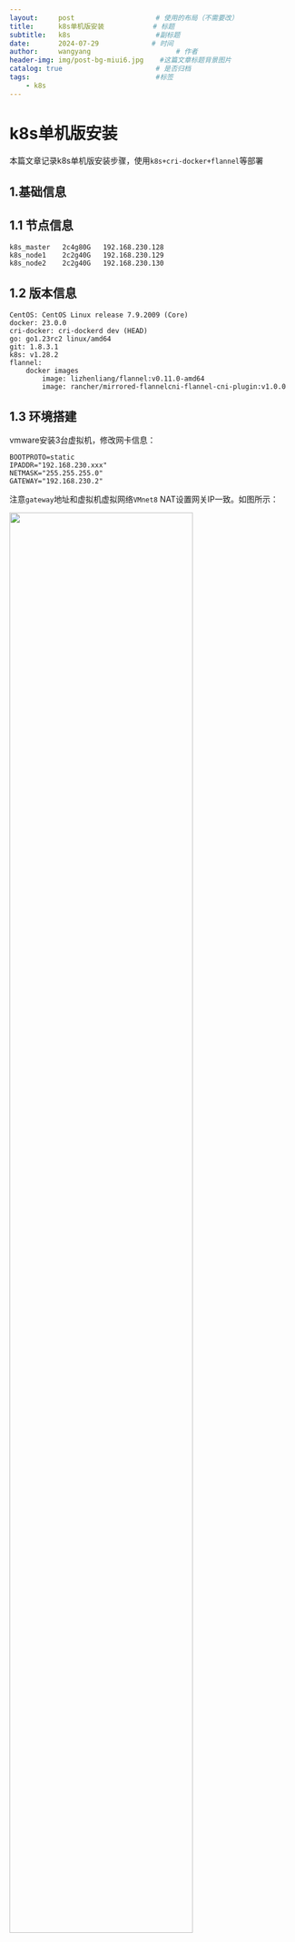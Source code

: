 ```yaml
---
layout:     post                    # 使用的布局（不需要改）
title:      k8s单机版安装            # 标题 
subtitle:   k8s                     #副标题
date:       2024-07-29             # 时间
author:     wangyang                     # 作者
header-img: img/post-bg-miui6.jpg    #这篇文章标题背景图片
catalog: true                       # 是否归档
tags:                               #标签
    - k8s
---
```




k8s单机版安装
=================
本篇文章记录k8s单机版安装步骤，使用`k8s+cri-docker+flannel`等部署

1.基础信息
--------------------------

1.1 节点信息
--------------------------


    k8s_master   2c4g80G   192.168.230.128  
    k8s_node1    2c2g40G   192.168.230.129
    k8s_node2    2c2g40G   192.168.230.130


1.2 版本信息
--------------------------

    CentOS: CentOS Linux release 7.9.2009 (Core)
    docker: 23.0.0
    cri-docker: cri-dockerd dev (HEAD)
    go: go1.23rc2 linux/amd64
    git: 1.8.3.1
    k8s: v1.28.2
    flannel:
    	docker images
    		image: lizhenliang/flannel:v0.11.0-amd64
    		image: rancher/mirrored-flannelcni-flannel-cni-plugin:v1.0.0

1.3 环境搭建
---------------------------

vmware安装3台虚拟机，修改网卡信息：

	BOOTPROTO=static
	IPADDR="192.168.230.xxx"
	NETMASK="255.255.255.0"
	GATEWAY="192.168.230.2"


注意`gateway`地址和虚拟机虚拟网络`VMnet8` NAT设置网关IP一致。如图所示：

<img src="/img/md-img/20240729/1.jpg" width="80%">

windows电脑添加静态路由访问虚拟机

    route -p add 192.168.230.0 mask 255.255.255.0 192.168.230.1
    route print




2.基础信息(全部节点操作)
--------------------------

2.1 系统参数配置
--------------------------

所有节点关闭swap和防火墙

    systemctl stop firewalld
    systemctl disable firewalld
    swapoff -a    //临时关闭swapoff 
    sed -ri 's/.*swap.*/#&/' /etc/fstab  //永久关闭swapoff

禁用SELINUX

	setenforce 0
	sed -i 's/enforcing/disabled/' /etc/selinux/config

所有节点设置主机名

    hostnamectl set-hostname  k8s-master
    hostnamectl set-hostname  k8s-node1
    hostnamectl set-hostname  k8s-node2

所有节点主机名IP加入hosts解析

    vi /etc/hosts
    加入如下内容：
    192.168.230.128 k8s-master
    192.168.230.129 k8s-node1
    192.168.230.130 k8s-node2

设置内核及相关网络参数

    modprobe  br_netfilter
    modprobe  overlay
    modprobe  ip_vs
    cat <<EOF | sudo tee /etc/modules-load.d/k8s.conf
    overlay
    br_netfilter
    ip_vs
    EOF

------------------

    cat <<EOF | sudo tee /etc/sysctl.d/k8s.conf
    net.bridge.bridge-nf-call-iptables  = 1
    net.bridge.bridge-nf-call-ip6tables = 1
    net.ipv4.ip_forward = 1
    net.ipv4.tcp_tw_recycle=0
    vm.swappiness=0
    vm.overcommit_memory=1
    vm.panic_on_oom=0
    fs.inotify.max_user_instances=8192
    fs.inotify.max_user_watches=1048576
    fs.file-max=52706963
    fs.nr_open=52706963
    net.ipv6.conf.all.disable_ipv6=1
    net.netfilter.nf_conntrack_max=2310720
    EOF
    
    sysctl -p /etc/sysctl.d/k8s.conf

替换yum源

	##禁用yum加速插件
	vim  /etc/yum/pluginconf.d/fastestmirror.conf
	enabled = 1 改为 0  禁用
	vim /etc/yum.conf
	plugins=0  不使用插件
	yum clean all
	yum clean dbcache
	yum makecache
	
	##替换yum源
	sudo mv /etc/yum.repos.d/CentOS-Base.repo /etc/yum.repos.d/CentOS-Base.repo.backup //备份yum源配置
	sudo curl -o /etc/yum.repos.d/CentOS-Base.repo http://mirrors.aliyun.com/repo/Centos-7.repo //下载阿里云源配置文件
	sudo yum clean all     //清理缓存
	sudo yum makecache     //构建yum源

时间同步

    yum install -y yum-utils
    yum install -y ntp ntpdate
    ntpdate cn.pool.ntp.org
    systemctl start ntpd
    systemctl enable ntpd

limit优化

    ulimit -SHn 65535
     
    cat <<EOF >> /etc/security/limits.conf
    soft nofile 655360
    hard nofile 131072
    soft nproc 655350
    hard nproc 655350
    soft memlock unlimited
    hard memlock unlimited
    EOF


2.2 Docker安装
--------------------------

配置阿里云yum仓库

    yum install -y yum-utils   device-mapper-persistent-data   lvm2
    yum-config-manager --add-repo https://mirrors.aliyun.com/docker-ce/linux/centos/docker-ce.repo

安装docker

    yum remove docker   docker-client   docker-client-latest   docker-common   docker-latest   docker-latest-logrotate   docker-logrotate
    yum install docker-ce-23.0.0-1.el7 docker-ce-cli-23.0.0-1.el7 docker-compose-plugin containerd.io

启动docker

    systemctl start docker
    systemctl enable docker
    docker info 

配置阿里云镜像加速器

    mkdir -p /etc/docker
    cat > /etc/docker/daemon.json << EOF
    {
       "registry-mirrors": ["https://2lfz0oyw.mirror.aliyuncs.com"]
    }
    EOF
    sudo systemctl daemon-reload
    sudo systemctl restart docker

2.3 cri-docker安装
--------------------------

`kubernetes 1.24+版本之后，docker必须要加装cir-docker`

go安装

    wget https://golang.google.cn/dl/go1.23rc2.linux-amd64.tar.gz
    rm -rf /usr/local/go && tar -C /usr/local/ -xzvf go1.20.12.linux-amd64.tar.gz 

设置环境变量

    vi /etc/profile
    #add setting
    export GOROOT=/usr/local/go
    export GOPATH=/usr/local/gopath
    export PATH=$PATH:$GOROOT/bin
    #保存退出执行
    source /etc/profile

构建cri-dockerd

	git clone https://github.com/Mirantis/cri-dockerd.git

编译

    cd cri-dockerd
    mkdir bin
    go build -o bin/cri-dockerd
    mkdir -p /usr/local/bin
    install -o root -g root -m 0755 bin/cri-dockerd /usr/local/bin/cri-dockerd
    cp -a packaging/systemd/* /etc/systemd/system
    sed -i -e 's,/usr/bin/cri-dockerd,/usr/local/bin/cri-dockerd,' /etc/systemd/system/cri-docker.service

2.4 Kubernetes使用cri-docker
--------------------------

编辑：

    vi /etc/systemd/system/cri-docker.service

在`ExecStart`后面追加，如：

    ExecStart=/usr/local/bin/cri-dockerd --container-runtime-endpoint fd:// --network-plugin=cni --pod-infra-container-image=registry.aliyuncs.com/google_containers/pause:3.9

创建cri-docker启动文件

    vi /usr/lib/systemd/system/cri-docker.service
    [Unit]
    Description=CRI Interface for Docker Application Container Engine
    Documentation=https://docs.mirantis.com
    After=network-online.target firewalld.service docker.service
    Wants=network-online.target
    Requires=cri-docker.socket
     
    [Service]
    Type=notify
    ExecStart=/usr/bin/cri-dockerd --network-plugin=cni --pod-infra-container-image=registry.aliyuncs.com/google_containers/pause:3.9
    ExecReload=/bin/kill -s HUP $MAINPID
    TimeoutSec=0
    RestartSec=2
    Restart=always
     
    StartLimitBurst=3
     
    StartLimitInterval=60s
     
    LimitNOFILE=infinity
    LimitNPROC=infinity
    LimitCORE=infinity
     
    TasksMax=infinity
    Delegate=yes
    KillMode=process
     
    [Install]
    WantedBy=multi-user.target

----------------------------------------

    vi /usr/lib/systemd/system/cri-docker.socket
    [Unit]
    Description=CRI Docker Socket for the API
    PartOf=cri-docker.service
     
    [Socket]
    ListenStream=%t/cri-dockerd.sock
    SocketMode=0660
    SocketUser=root
    SocketGroup=docker
     
    [Install]
    WantedBy=sockets.target

启动cri-docker并设置开机自动启动

    systemctl daemon-reload 
    systemctl enable cri-docker --now
    #查看状态
    systemctl is-active cri-docker

2.5 节点安装 kubeadm、kubelet 和 kubectl
--------------------------

构建k8s源

    cat > /etc/yum.repos.d/kubernetes.repo << EOF
    [kubernetes]
    name=Kubernetes
    baseurl=https://mirrors.aliyun.com/kubernetes/yum/repos/kubernetes-el7-x86_64/
    enabled=1
    gpgcheck=1
    repo_gpgcheck=1
    gpgkey=https://mirrors.aliyun.com/kubernetes/yum/doc/yum-key.gpg https://mirrors.aliyun.com/kubernetes/yum/doc/rpm-package-key.gpg
    EOF
    
    setenforce 0
    yum install -y kubelet kubeadm kubectl   //NODE节点上无须安装kubectl命令
    systemctl enable kubelet && systemctl start kubelet
    #设置kubelet开机自启
    systemctl enable --now kubelet.service 




3.搭建k8s集群
--------------------------

3.1 k8s初始化
--------------------------

master初始化k8s

    kubeadm init \
    --apiserver-advertise-address=192.168.230.128 \
    --image-repository=registry.aliyuncs.com/google_containers \
    --kubernetes-version=v1.28.2 \
    --service-cidr=10.96.0.0/12  \
    --pod-network-cidr=10.244.0.0/16 \
    --cri-socket=unix:///var/run/cri-dockerd.sock
    
    #保存node节点加入master节点的token信息

按照提示创建kubeconfig文件

    mkdir -p $HOME/.kube
    cp -i /etc/kubernetes/admin.conf $HOME/.kube/config
    chown $(id -u):$(id -g) $HOME/.kube/config

如果失败的话，重新初始化K8S，原因是cri-socket配置参数异常

    kubeadm reset         //将主机恢复原状后重新kubeadm init修改cri-socket参数初始化，或者使用kubeadm reset --cri-socket /var/run/cri-dockerd.sock

-----------------------------------

    rm -rf .kube/
    sudo mkdir ~/.kube
    sudo cp /etc/kubernetes/admin.conf ~/.kube/
    cd ~/.kube
    mv admin.conf config
    
    systemctl restart kubelet

3.2 node节点加入master
--------------------------

加入节点,在node节点上执行：

     kubeadm join 192.168.230.128:6443 --token zwqw3x.vgyl9gqvjauijyoo --discovery-token-ca-cert-hash sha256:af88d5a50f4bd2d6122312841747b7b2d7cd85c32dc1f503c72wsdxce509  --cri-socket /var/run/cri-dockerd.sock

查看节点状态

    kubectl get nodes
    此时所有节点状态为NotReady，还未安装flannel网络插件


3.3 网络插件下载并安装（master节点安装）
--------------------------

    cd   /etc/kubernetes/manifests
    wget https://github.com/flannel-io/flannel/releases/latest/download/kube-flannel.yml

因为地址在国外，flannel相关镜像无法下载，修改`kube-flannel.yaml`配置文件中image镜像名称。

    image: lizhenliang/flannel:v0.11.0-amd64
    image: rancher/mirrored-flannelcni-flannel-cni-plugin:v1.0.0
    image: lizhenliang/flannel:v0.11.0-amd64

还需修改pod网络` Network `和 containers 里 `--iface=网卡名称`（不是必须）

	"Network":"10.244.0.0/16"
	--iface=ens33 （不是必须）

创建`flannel`

    kubectl apply -f kube-flannel.yml
    kubectl get nodes   //查看node节点状态为Ready
    kubectl get pods -n kube-flannel
    kubectl describe pod pod-name  //查看描述


3.4 k8s简单命令
--------------------------

	kubectl apply -f xxx.yaml       //yaml创建资源
	kubectl get pods -o wide         //pods详细信息，分配节点、IP
	kubectl describe pod pod-name   //具体pod详细信息
	kubectl logs pod-name -c container-name  //查看日志
	kubectl exec pod-name -c container-name -it /bin/sh  //进入容器
	kubectl delete pod pod-name    //删除对应pod
	kubectl delete -f xxx.yaml      //删除资源